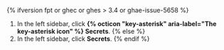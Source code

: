 {% ifversion fpt or ghec or ghes > 3.4 or ghae-issue-5658 %}
1. In the left sidebar, click **{% octicon "key-asterisk" aria-label="The key-asterisk icon" %} Secrets**.
{% else %}
1. In the left sidebar, click **Secrets**.
{% endif %}
